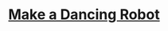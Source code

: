 # [Make a Dancing Robot](https://education.lego.com/en-us/lessons/maker-elementary/make-a-dancing-robot)

